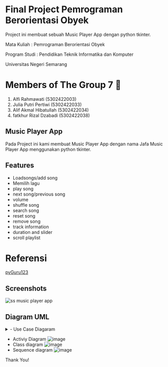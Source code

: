 
# Final Project Pemrograman Berorientasi Obyek

Project ini membuat sebuah Music Player App dengan python tkinter.

Mata Kuliah   : Pemrograman Berorientasi Obyek

Program Studi : Pendidikan Teknik Informatika dan  Komputer

Universitas Negeri Semarang

# Members of The Group 7 👋

  1. Alfi Rahmawati        (5302422003)
  2. Julia Putri Pertiwi   (5302422033)
  3. Alif Akmal Hibatullah (5302422034)
  4. fatkhur Rizal Dzabadi (5302422038)


## Music Player App

Pada Project ini kami membuat Music Player App dengan nama Jafa Music Player App menggunakan python tkinter.

## Features

- Loadsongs/add song
- Memilih lagu
- play song
- next song/previous song
- volume
- shuffle song
- search song
- reset song
- remove song
- track information
- duration and slider
- scroll playlist

# Referensi
[pyGuru123](https://github.com/pyGuru123/Python-Projects/tree/master/Musicxy%20-%20Music%20Player)


## Screenshots
![ss music player app](https://github.com/putrijuliaa/Music-Player-App-PBO/assets/152194742/2e3ec7c7-28b5-4e92-8d9d-c53b0d301fe0)

## Diagram UML
<details>
  <summary>- Use Case Diagaram</summary>
  
   ![image](https://github.com/putrijuliaa/Music-Player-App-PBO/assets/148305232/c929eaab-c661-4370-b8ec-db790b496e11)
</details>

 
- Activiy Diagram
  ![image](https://github.com/putrijuliaa/Music-Player-App-PBO/assets/148305232/1be9621e-ea25-4a8b-9603-5aa9f0b24593)
- Class diagram
  ![image](https://github.com/putrijuliaa/Music-Player-App-PBO/assets/148305232/4a2fe30e-a6d5-4116-917a-530abd7071eb)
- Sequence diagram
  ![image](https://github.com/putrijuliaa/Music-Player-App-PBO/assets/148305232/2d1be866-a433-4a28-a221-714a83ebe706)


  


Thank You!


